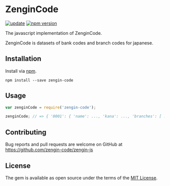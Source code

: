 # ZenginCode

[![update](https://github.com/zengin-code/zengin-js/actions/workflows/update.yml/badge.svg)](https://github.com/zengin-code/zengin-js/actions/workflows/update.yml)
[![npm version](https://badge.fury.io/js/zengin-code.svg)](http://badge.fury.io/js/zengin-code)

The javascript implementation of ZenginCode.

ZenginCode is datasets of bank codes and branch codes for japanese.

## Installation

Install via [npm](https://www.npmjs.com/).

```shell
npm install --save zengin-code
```

## Usage

```js
var zenginCode = require('zengin-code');

zenginCode; // => { '0001': { 'name': ..., 'kana': ..., 'branches': [ ... ] } }
```

## Contributing

Bug reports and pull requests are welcome on GitHub at https://github.com/zengin-code/zengin-js

## License

The gem is available as open source under the terms of the [MIT License](http://opensource.org/licenses/MIT).

